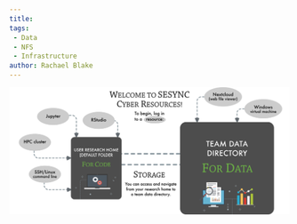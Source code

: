 ```yaml
---
title: 
tags:
 - Data
 - NFS
 - Infrastructure
author: Rachael Blake
---
```



<img src="/assets/images/SESYNC-Cyber-Resources-Infographic-300dpi.png"/>
